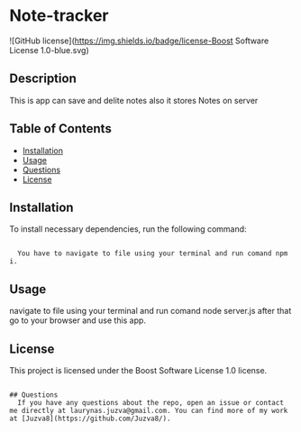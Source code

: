 # Note-tracker
  ![GitHub license](https://img.shields.io/badge/license-Boost Software License 1.0-blue.svg)
## Description

  This is app can save and delite notes also it stores Notes on server

## Table of Contents
  * [Installation](#Installation)
  * [Usage](#Usage)
  * [Questions](#questions)
  * [License](#license)

## Installation

  To install necessary dependencies, run the following command:
```

  You have to navigate to file using your terminal and run comand npm i.

```
## Usage

navigate to file using your terminal and run comand node server.js after that go to your browser and use this app.
## License
  This project is licensed under the Boost Software License 1.0 license.
```

## Questions
  If you have any questions about the repo, open an issue or contact me directly at laurynas.juzva@gmail.com. You can find more of my work at [Juzva8](https://github.com/Juzva8/).
  